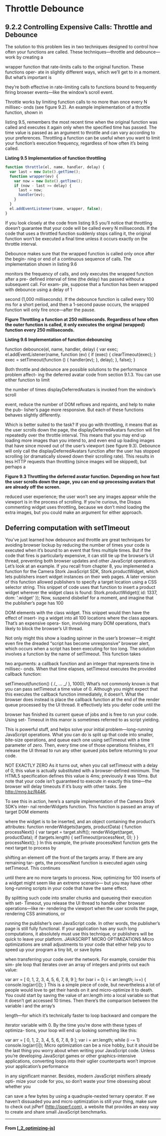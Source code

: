 # Throttle Debounce

## **9.2.2 Controlling Expensive Calls: Throttle and Debounce**

The solution to this problem lies in two techniques designed to control how often
your functions are called. These techniques—throttle and debounce—work by creating a

wrapper function that rate-limits calls to the original function. These functions oper-
ate in slightly different ways, which we’ll get to in a moment. But what’s important is

they’re both effective in rate-limiting calls to functions bound to frequently firing
browser events—like the window’s scroll event.

Throttle works by limiting function calls to no more than once every N millisec-
onds (see figure 9.2). An example implementation of a throttle function, shown in

listing 9.5, remembers the most recent time when the original function was called and
executes it again only when the specified time has passed. The time value is passed as
an argument to throttle and can vary according to your preferences. Throttling a
function can be useful when you want to limit your function’s execution frequency,
regardless of how often it’s being called.

**Listing 9.5 Implementation of function throttling**

```javascript
function throttle(el, name, handler, delay) {
  var last = new Date().getTime();
  function wrapper(ev) {
    var now = new Date().getTime();
    if (now - last >= delay) {
      last = now;
      handler(ev);
    }
  }
  el.addEventListener(name, wrapper, false);
}
```

If you look closely at the code from listing 9.5 you’ll notice that throttling doesn’t
guarantee that your code will be called every N milliseconds. If the code that uses a
throttled function suddenly stops calling it, the original function won’t be executed a
final time unless it occurs exactly on the throttle interval.

Debounce makes sure that the wrapped function is called only once after the begin-
ning or end of a continuous sequence of calls. The implementation shown in listing 9.6

monitors the frequency of calls, and only executes the wrapped function after a pre-
defined interval of time (the delay) has passed without a subsequent call. For exam-
ple, suppose that a function has been wrapped with debounce using a delay of 1

second (1,000 milliseconds). If the debounce function is called every 100 ms for a
short period, and then a 1-second pause occurs, the wrapped function will only fire
once—after the pause.

**Figure Throttling a function at 250 milliseconds. Regardless of how often the outer function is called, it only executes the original (wrapped) function every 250 milliseconds.**

**Listing 9.6 Implementation of function debouncing**

function debounce(el, name, handler, delay) {
var exec;
el.addEventListener(name, function (ev) {
if (exec) {
clearTimeout(exec);
}
exec = setTimeout(function () {
handler(ev);
}, delay);
}, false);
}

Both throttle and debounce are possible solutions to the performance problem affect-
ing the deferred avatar code from section 9.1.3. You can use either function to limit

the number of times displayDeferredAvatars is invoked from the window’s scroll

event, reduce the number of DOM reflows and repaints, and help to make the pub-
lisher’s page more responsive. But each of these functions behaves slightly differently.

Which is better suited to the task?
If you go with throttling, it means that as the user scrolls down the page, the
displayDeferredAvatars function will fire repeatedly over the throttle interval. This
means that you may end up loading more images than you intend to, and even end up
loading images that have since moved out of the user’s viewport (see figure 9.3).
Debounce will only call the displayDeferredAvatars function after the user has
stopped scrolling (or dramatically slowed down their scrolling rate). This results in
less HTTP requests than throttling (since images will be skipped), but perhaps a

**Figure 9.3 Throttling the deferred avatar function. Depending on how fast the user scrolls down the page, you can end up processing avatars that are already off the screen.**

reduced user experience; the user won’t see any images appear while the viewport is
in the process of scrolling. If you’re curious, the Disqus commenting widget uses
throttling, because we don’t mind loading the extra images, but you could make an
argument for either approach.

## **Deferring computation with setTImeout**

You’ve just learned how debounce and throttle are great techniques for avoiding
browser lockup by reducing the number of times your code is executed when it’s
bound to an event that fires multiple times. But if the code that fires is particularly
expensive, it can still tie up the browser’s UI thread, preventing both browser updates
and other JavaScript operations.
Let’s look at an example. If you recall from chapter 8, you implemented a function
for the Camera Stork JavaScript SDK, Stork.productWidget, which lets publishers
insert widget instances on their web pages. A later version of this function allowed
publishers to specify a target location using a CSS selector string. This snippet of code
uses that function to insert a product widget wherever the widget class is found:
Stork.productWidget({ id: 1337, dom: '.widget' });
Now, suspend disbelief for a moment, and imagine that the publisher’s page has 100

DOM elements with the class widget. This snippet would then have the effect of insert-
ing a widget into all 100 locations where the class appears. That’s an expensive opera-
tion, involving many DOM operations, that’s likely to block the browser’s UI thread.

Not only might this show a loading spinner in the user’s browser—it might even fire
the dreaded “script has become unresponsive” browser alert, which occurs when a
script has been executing for too long.
The solution involves a function by the name of setTimeout. This function takes

two arguments: a callback function and an integer that represents time in millisec-
onds. When that time elapses, setTimeout executes the provided callback function:

setTimeout(function() { /_ ... _/ }, 1000);
What’s not commonly known is that you can pass setTimeout a time value of 0.
Although you might expect that this executes the callback function immediately, it
doesn’t. What the browser does instead is place the callback function at the end of the
render queue processed by the UI thread. It effectively lets you defer code until the

browser has finished its current queue of jobs and is free to run your code. Using set-
Timeout in this manor is sometimes referred to as script yielding.

This is powerful stuff, and helps solve your initial problem—long-running
JavaScript operations. What you can do is split up that code into smaller, bite-size
operations, and queue each one using setTimeout with a time parameter of zero.
Then, every time one of those operations finishes, it’ll release the UI thread to run any
other queued jobs before returning to your code.

NOT EXACTLY ZERO As it turns out, when you call setTimeout with a delay
of 0, this value is actually substituted with a browser-defined minimum. The
HTML5 specification defines this value is 4ms; previously it was 10ms. But note
that your code isn’t guaranteed to execute in exactly this time—the browser
will delay timeouts if it’s busy with other tasks. See http://mng.bz/R44K.

To see this in action, here’s a sample implementation of the Camera Stork SDK’s inter-
nal renderWidgets function. This function is passed an array of target DOM elements

where the widget is to be inserted, and an object containing the product’s attributes:
function renderWidgets(targets, productData) {
function processNext() {
var target = target.shift();
renderWidget(target, productData);
if (targets.length) {
setTimeout(processNext, 0);
}
}
processNext();
}
In this example, the private processNext function gets the next target to process by

shifting an element off the front of the targets array. If there are any remaining tar-
gets, the processNext function is executed again using setTimeout. This continues

until there are no more targets to process.
Now, optimizing for 100 inserts of a widget might seem like an extreme scenario—
but you may have other long-running scripts in your code that have the same effect.

By splitting such code into smaller chunks and queueing their execution with set-
Timeout, you release the UI thread to handle other browser operations—like re-
rendering the viewport when the user scrolls the page, rendering CSS animations, or

running the publisher’s own JavaScript code. In other words, the publisher’s page is
still fully functional. If your application has any such long computations, it absolutely
must use this technique, or publishers will be quick to leave your platform.
JAVASCRIPT MICRO OPTIMIZATIONS Micro optimizations are small adjustments to
your code that either help you to speed up your program a tiny bit, or save bytes

when transferring your code over the network. For example, consider this sim-
ple loop that iterates over an array of integers and prints out each value:

var arr = [ 0, 1, 2, 3, 4, 5, 6, 7, 8, 9 ];
for (var i = 0; i < arr.length; i++) {
console.log(arr[i]);
}
This is a simple piece of code, but nevertheless a lot of people would love to
get their hands on it and micro-optimize it to death. You could start by saving
the value of arr.length into a local variable so that it doesn’t get accessed 10
times. Then there’s the comparison between the variable i and the array’s

length—for which it’s technically faster to loop backward and compare the

iterator variable with 0. By the time you’re done with these types of optimiza-
tions, your loop will end up looking something like this:

var arr = [ 0, 1, 2, 3, 4, 5, 6, 7, 8, 9 ];
var i = arr.length;
while (i -= 1) console.log(arr[i]);
Micro optimization can be a nice hobby, but it should be the last thing you
worry about when writing your JavaScript code. Unless you’re developing
JavaScript games or other graphics-intensive applications, converting loops
into their uglier counterparts won’t improve your application’s performance

in any significant manner. Besides, modern JavaScript minifiers already opti-
mize your code for you, so don’t waste your time obsessing about whether you

can save a few bytes by using a quadruple-nested ternary operator.
If we haven’t dissuaded you and micro optimization is still your thing,
make sure to check out jsPerf (http://jsperf.com), a website that provides an
easy way to create and share small JavaScript benchmarks.

---

#### From [[_2_optimizing-js]]

[//begin]: # "Autogenerated link references for markdown compatibility"
[_2_optimizing-js]: _2_optimizing-js "Optimizing JS"
[//end]: # "Autogenerated link references"
